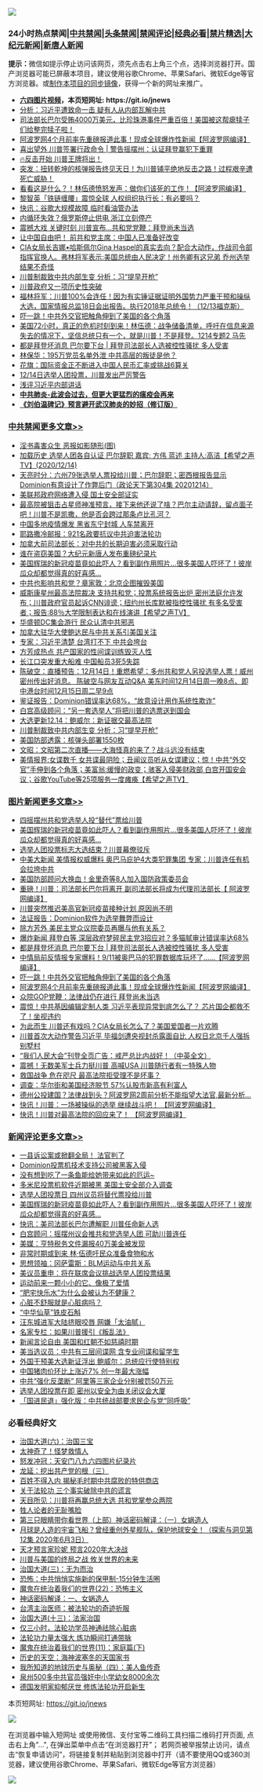 ![](https://raw.githubusercontent.com/fqnews/bnews/master/64photo/fqnews-qr.jpg)

<div id="tt">
<h3>24小时热点禁闻|<a href="#%E4%B8%AD%E5%85%B1%E7%A6%81%E9%97%BB%E6%9B%B4%E5%A4%9A%E6%96%87%E7%AB%A0">中共禁闻</a>|<a href="#%E5%9B%BE%E7%89%87%E6%96%B0%E9%97%BB%E6%9B%B4%E5%A4%9A%E6%96%87%E7%AB%A0">头条禁闻</a>|<a href="#%E6%96%B0%E9%97%BB%E8%AF%84%E8%AE%BA%E6%9B%B4%E5%A4%9A%E6%96%87%E7%AB%A0">禁闻评论|<a href="#%E5%BF%85%E7%9C%8B%E7%BB%8F%E5%85%B8%E5%A5%BD%E6%96%87">经典必看|<a href="/video.md#%E7%A6%81%E7%89%87%E7%B2%BE%E9%80%89">禁片精选</a>|<a href="https://github.com/fqnews/djy/blob/master/gb/nf1351518.md#1">大纪元新闻</a>|<a href="https://github.com/fqnews/ntdtv/blob/master/gb/prog204.md#1">新唐人新闻</a></h3>
<div><b>提示：</b>微信如提示停止访问该网页，须先点击右上角三个点，选择浏览器打开。国产浏览器可能已屏蔽本项目，建议使用谷歌Chrome、苹果Safari、微软Edge等官方浏览器。或<a href="https://github.com/fqnews/bnews/blob/master/%E5%88%B6%E4%BD%9Cgit%E7%A6%81%E9%97%BB%E9%95%9C%E5%83%8F.md">制作本项目的同步镜像</a>，获得一个新的网址来推广。</div>
<ul>
<li><b><a href="http://d1.bdrive.tk/64.mp4" target="_blank">六四图片视频</a>，本页短网址: https://git.io/jnews</b></li>
<li><a href="/cbnews/20201214/1447552.md">分析：习近平遭致命一击 疑有人从内部瓦解中共</a></li>
<li><a href="/bannedvideo/20201214/1447640.md">司法部长巴尔受贿4000万美元，比珍珠港事件严重百倍！美国被这帮瘪犊子们给整完犊子啦！</a></li>
<li><a href="/topimagenews/20201214/1447438.md">阿波罗网4个月前率先重磅报道此事！现成全球爆炸性新闻【阿波罗网编译】</a></li>
<li><a href="/cnnews/20201215/1447752.md">喜出望外 川普签署行政命令 | 警告摇摆州：认证拜登赢犯下重罪</a></li>
<li><a href="/taiwannews/20201214/1447516.md">🔥反击开始 川普王牌将出！</a></li>
<li><a href="/bannedvideo/20201215/1447768.md">突发：扭转乾坤的核弹报告终见天日！为川普铺平绝地反击之路！过程艰辛遭死亡威胁！</a></li>
<li><a href="/cnnews/20201214/1447530.md">看看这是什么？！林伍德愤怒发声：做你们该死的工作！【阿波罗网编译】</a></li>
<li><a href="/cnnews/20201214/1447383.md">黎智英「铁链缠腰」震惊全球 人权组织执行长：有必要吗？</a></li>
<li><a href="/cbnews/20201214/1447616.md">快讯：谷歌大规模故障 临时看油管办法</a></li>
<li><a href="/cnnews/20201215/1447804.md">内循环失效？俄罗斯停止供电 浙江立刻停产</a></li>
<li><a href="/cnnews/20201214/1447626.md">震撼大戏 关键时刻 川普宣布...共和党党鞭：拜登尚未当选</a></li>
<li><a href="/cbnews/20201214/1447560.md">让中国自由吧！ 前共和党主席：中国人已准备好改变</a></li>
<li><a href="/cbnews/20201214/1447489.md">CIA女局长吉娜•哈斯佩尔Gina Haspel的真实去向？配合大动作，作战司令部指挥官换人。弗林将军表示:美国总统由人民决定！州务卿有这兄弟 乔州选举结果不奇怪</a></li>
<li><a href="/cbnews/20201215/1447799.md">川普制裁致中共内部生变 分析：习“提早开枪”</a></li>
<li><a href="/comments/20201214/1447401.md">川普政府又一项历史性突破</a></li>
<li><a href="/bannedvideo/20201214/1447637.md">福林将军：川普100%会连任！因为有实锤证据证明外国势力严重干预和操纵大选，国家情报总监18日会出报告。执行2018年总统令！（12/13福克斯）</a></li>
<li><a href="/topimagenews/20201214/1447551.md">吓一跳！中共外交官把触角伸到了美国的各个角落</a></li>
<li><a href="/bannedvideo/20201215/1447735.md">美国72小时，真正的危机时刻到来！林伍德：战争储备清单，呼吁在信息来源失去的情况下，坚信总统只有一个，就是川普！不是拜登。1214专题2 马先</a></li>
<li><a href="/topimagenews/20201215/1447788.md">都是拜登坏消息 巴尔要下台 | 拜登司法部长人选被控性骚扰 多人受害</a></li>
<li><a href="/comments/20201214/1447402.md">林保华：195万党员名单外泄 中共高层的叛徒是他？</a></li>
<li><a href="/baitai/20201214/1447648.md">花旗：国际资金正不断进入中国人民币汇率或挑战6算关</a></li>
<li><a href="/taiwannews/20201214/1447498.md">12/14日选举人团投票，川普发出严厉警告</a></li>
<li><a href="/baitai/20201214/1447417.md">浅评习近平内部讲话</a></li>
<li><b><a href="/comments/20200211/1275071.md" target="_blank">中共肺炎-此波会过去，但更大更猛烈的瘟疫会再来</a></b></li>
<li><b><a href="/comments/20200207/1272816.md" target="_blank">《刘伯温碑记》预言避开武汉肺炎的妙招（修订版）</a></b></li>
</ul>
</div>

<div class="catlist">
<h3><a href="/cbnews/" target="_blank">中共禁闻</a><span><a href="/cbnews/" target="_blank" rel="nofollow">更多文章>></a></span></h3>
<ul>
<li><a href="/cbnews/20201215/1447974.md" target="_blank">淫书毒害众生 恶报如影随形(图)</a></li>
<li><a href="/cbnews/20201215/1447969.md" target="_blank">加载历史 选举人团各自认证  巴尔辞职   嘉宾: 方伟 蓝述 主持人:高洁【希望之声TV】(2020/12/14)</a></li>
<li><a href="/cbnews/20201215/1447963.md" target="_blank">天亮时分：六州79张选举人票投给川普；巴尔辞职；密西根报告显示Dominion有意设计了作弊后门（政论天下第304集 20201214）</a></li>
<li><a href="/cbnews/20201215/1447944.md" target="_blank">美联邦政府网络遭入侵 国土安全部证实</a></li>
<li><a href="/cbnews/20201215/1447932.md" target="_blank">最高院被狙击占星师神准预言，接下来他还说了啥？巴尔主动请辞，留点面子吧！川普不是凯撒，他是否会跨过那条卢比孔河？</a></li>
<li><a href="/cbnews/20201215/1447909.md" target="_blank">中国多地疫情爆发 黑省东宁封城 人车禁离开</a></li>
<li><a href="/cbnews/20201215/1447911.md" target="_blank">耶路撒冷邮报：921名政要抗议中共迫害法轮功</a></li>
<li><a href="/cbnews/20201215/1447912.md" target="_blank">加拿大前司法部长：对中共的长期迫害必须采取行动</a></li>
<li><a href="/cbnews/20201215/1447913.md" target="_blank">谁在盗窃美国？大纪元新唐人发布重磅纪录片</a></li>
<li><a href="/comments/20201215/1447764.md" target="_blank">美国辉瑞的新冠疫苗竟如此吓人？看到副作用照片…很多美国人吓坏了！彼岸瓜众却都觉得真的好喜感…</a></li>
<li><a href="/cbnews/20201215/1447924.md" target="_blank">中共也影响共和党？章家敦：北京企图摧毁美国</a></li>
<li><a href="/cbnews/20201215/1447914.md" target="_blank">威斯康星州最高法院裁决 支持共和党；投票系统报告出炉 密州法庭允许发布；川普政府官员起诉CNN诽谤；纽约州长库默被指控性骚扰 有多名受害者；报告:88％大学限制表达和在线演讲【希望之声TV】</a></li>
<li><a href="/cbnews/20201215/1447850.md" target="_blank">华盛顿DC集会游行 民众认清中共邪恶</a></li>
<li><a href="/cbnews/20201215/1447823.md" target="_blank">加拿大驻华大使鲍达民与中共关系引美国关注</a></li>
<li><a href="/cbnews/20201215/1447822.md" target="_blank">专家：习近平清楚 台湾打不下 中共会垮台</a></li>
<li><a href="/cbnews/20201215/1447821.md" target="_blank">方芳成热点 共产国家的性间谍训练毁灭人性</a></li>
<li><a href="/cbnews/20201215/1447820.md" target="_blank">长江口突发重大船难 中国船员3死5失踪</a></li>
<li><a href="/cbnews/20201215/1447815.md" target="_blank">陈破空：直播预告：12月14日！重燃希望：多州共和党人另投选举人票！威州密州传出好消息。 陈破空与网友互动Q&amp;A 美东时间12月14日周一晚8点、即中港台时间12月15日周二早9点</a></li>
<li><a href="/cbnews/20201215/1447813.md" target="_blank">鉴证报告：Dominion错误率达68%，“故意设计用作系统性欺诈”</a></li>
<li><a href="/cbnews/20201215/1447812.md" target="_blank">白宫高级顾问：“另一套选举人”将把川普的选票送到国会</a></li>
<li><a href="/cbnews/20201215/1447811.md" target="_blank">大选更新12.14：鲍威尔：新证据交最高法院</a></li>
<li><a href="/cbnews/20201215/1447799.md" target="_blank">川普制裁致中共内部生变 分析：习“提早开枪”</a></li>
<li><a href="/cbnews/20201215/1447798.md" target="_blank">美国防部透露：核弹头部署1550枚</a></li>
<li><a href="/cbnews/20201215/1447797.md" target="_blank">文昭：文昭第二次直播——大海怪真的来了？战斗远没有结束</a></li>
<li><a href="/cbnews/20201215/1447758.md" target="_blank">美情报界:女谍数千 女共谍最阴险；丑闻议员听从女谍建议；惊！中共“外交官”手伸到各个角落；美富翁:缓慢的政变；骇客入侵美财政部 白宫开国安会议；谷歌YouTube等25项服务一度瘫痪【希望之声TV】</a></li>

</ul>
</div>
<div class="catlist">
<h3><a href="/topimagenews/" target="_blank">图片新闻</a><span><a href="/topimagenews/" target="_blank" rel="nofollow">更多文章>></a></span></h3>
<ul>
<li><a href="/topimagenews/20201215/1447943.md" target="_blank">四摇摆州共和党选举人投“替代”票给川普</a></li>
<li><a href="/comments/20201215/1447764.md" target="_blank">美国辉瑞的新冠疫苗竟如此吓人？看到副作用照片…很多美国人吓坏了！彼岸瓜众却都觉得真的好喜感…</a></li>
<li><a href="/topimagenews/20201215/1447921.md" target="_blank">选举人团投票标志大选结束？川普幕僚驳斥</a></li>
<li><a href="/topimagenews/20201215/1447919.md" target="_blank">中美大新闻 美情报权威爆料 奥巴马庇护4大类犯罪集团 专家：川普连任有机会拉垮中共</a></li>
<li><a href="/topimagenews/20201215/1447918.md" target="_blank">美国防部顾问大换血！金里奇等8人加入国防政策委员会</a></li>
<li><a href="/topimagenews/20201215/1447875.md" target="_blank">重磅！川普：司法部长巴尔将离开 副司法部长将成为代理司法部长【 阿波罗网编译】</a></li>
<li><a href="/topimagenews/20201215/1447874.md" target="_blank">川普突然推迟美高官新冠疫苗接种计划 原因尚不明</a></li>
<li><a href="/topimagenews/20201215/1447819.md" target="_blank">法证报告：Dominion软件为选举舞弊而设计</a></li>
<li><a href="/topimagenews/20201215/1447818.md" target="_blank">除方芳外 美民主党众议院委员再曝与他有关系？</a></li>
<li><a href="/topimagenews/20201215/1447817.md" target="_blank">爆炸新闻 拜登白等 深层政府梦碎民主党3招应对？多猫腻审计错误率达68%</a></li>
<li><a href="/topimagenews/20201215/1447788.md" target="_blank">都是拜登坏消息 巴尔要下台 | 拜登司法部长人选被控性骚扰 多人受害</a></li>
<li><a href="/topimagenews/20201215/1447779.md" target="_blank">中情局前反情报专家爆料！9/11被奥巴马的犯罪数据库玩坏了……【阿波罗网编译】</a></li>
<li><a href="/topimagenews/20201214/1447551.md" target="_blank">吓一跳！中共外交官把触角伸到了美国的各个角落</a></li>
<li><a href="/topimagenews/20201214/1447438.md" target="_blank">阿波罗网4个月前率先重磅报道此事！现成全球爆炸性新闻【阿波罗网编译】</a></li>
<li><a href="/topimagenews/20201214/1447269.md" target="_blank">众院GOP党鞭：法律战仍在进行 拜登尚未当选</a></li>
<li><a href="/topimagenews/20201214/1447268.md" target="_blank">震惊！中共基因编辑定制人类 习近平表现异常到底怎么了？ 芯片国企都救不了！坐视违约</a></li>
<li><a href="/topimagenews/20201214/1447208.md" target="_blank">为此而生 川普还有戏吗？CIA女局长怎么了？美国爱国者一片欢腾</a></li>
<li><a href="/topimagenews/20201213/1446977.md" target="_blank">川普首次大动作警告习近平 毕福剑遭央视封杀露面自比 人权日北京千人强拆别墅村</a></li>
<li><a href="/comments/20201213/1446945.md" target="_blank">&#8220;我们人民大会&#8221;刊登全页广告：戒严总比内战好！（中英全文）</a></li>
<li><a href="/topimagenews/20201213/1446790.md" target="_blank">震撼！无数美军士兵力挺川普 高喊USA 川普随行者有一特殊人物</a></li>
<li><a href="/topimagenews/20201213/1446728.md" target="_blank">救国战争 危在咫尺 最高法院拒受理不是坏事？</a></li>
<li><a href="/topimagenews/20201213/1446626.md" target="_blank">调查：华尔街和美国经济脱节 57%认股市新高有利富人</a></li>
<li><a href="/topimagenews/20201213/1446563.md" target="_blank">德州公投建国？法律战到头？阿波罗网2周前分析不能指望大法官,最新分析…</a></li>
<li><a href="/topimagenews/20201212/1446361.md" target="_blank">快讯！川普：一场被操纵的选举 继续战斗吧！ 【阿波罗网编译】</a></li>
<li><a href="/topimagenews/20201212/1446341.md" target="_blank">快讯！川普对最高法院的回应来了！ 【阿波罗网编译】</a></li>

</ul>
</div>
<div class="catlist">
<h3><a href="/comments/" target="_blank">新闻评论</a><span><a href="/comments/" target="_blank" rel="nofollow">更多文章>></a></span></h3>
<ul>
<li><a href="/comments/20201215/1447973.md" target="_blank">一县诉讼案或掀翻全局！ 法官判了</a></li>
<li><a href="/comments/20201215/1447972.md" target="_blank">Dominion投票机技术支持公司被黑客入侵</a></li>
<li><a href="/comments/20201215/1447955.md" target="_blank">没有想到吃了一条鱼能给她带来如此的厄运~</a></li>
<li><a href="/comments/20201215/1447928.md" target="_blank">多米尼投票机软件近期被黑 美国土安全部介入调查</a></li>
<li><a href="/comments/20201215/1447927.md" target="_blank">选举人团投票日 四州议员将替代票投给川普</a></li>
<li><a href="/comments/20201215/1447764.md" target="_blank">美国辉瑞的新冠疫苗竟如此吓人？看到副作用照片…很多美国人吓坏了！彼岸瓜众却都觉得真的好喜感…</a></li>
<li><a href="/comments/20201215/1447900.md" target="_blank">快讯：美司法部长巴尔遭解职 川普任命新人选</a></li>
<li><a href="/comments/20201215/1447899.md" target="_blank">白宫顾问：摇摆州议会推共和党选举人团 可助川普连任</a></li>
<li><a href="/comments/20201215/1447864.md" target="_blank">美媒：亨特税务文件漏报40万美金被发现</a></li>
<li><a href="/comments/20201215/1447863.md" target="_blank">非常时期或到来 林·伍德吁民众准备食物和水</a></li>
<li><a href="/comments/20201215/1447855.md" target="_blank">思想领袖：冈萨雷斯：BLM运动与中共关系</a></li>
<li><a href="/comments/20201215/1447840.md" target="_blank">美议员重申：将在联席会议挑战选举人团投票结果</a></li>
<li><a href="/comments/20201215/1447839.md" target="_blank">运动前来一颗小小的它、像极了爱情</a></li>
<li><a href="/comments/20201215/1447838.md" target="_blank">“肥宅快乐水”为什么会被认为不健康？</a></li>
<li><a href="/comments/20201215/1447837.md" target="_blank">心脏不舒服就是心脏病吗？</a></li>
<li><a href="/comments/20201215/1447836.md" target="_blank">“中华仙草”铁皮石斛</a></li>
<li><a href="/comments/20201215/1447835.md" target="_blank">汪东城进军大陆挤眼咬唇 网嫌「太油腻」</a></li>
<li><a href="/comments/20201215/1447830.md" target="_blank">名家专栏：如果川普援引《叛乱法》</a></li>
<li><a href="/comments/20201215/1447829.md" target="_blank">新闻言论自由 美国和红朝不如慈禧时期</a></li>
<li><a href="/comments/20201215/1447810.md" target="_blank">美当选议员：中共有三层间谍网 含专业间谍和留学生</a></li>
<li><a href="/comments/20201215/1447809.md" target="_blank">外国干预美大选新证浮出 鲍威尔：总统应行使特别权</a></li>
<li><a href="/comments/20201215/1447808.md" target="_blank">中国猪肉价环比上涨近7% 创一年最大涨幅</a></li>
<li><a href="/comments/20201215/1447795.md" target="_blank">中共“强化反垄断” 阿里等三家企业分别被罚50万元</a></li>
<li><a href="/comments/20201215/1447794.md" target="_blank">选举人团投票在即 密州以安全为由关闭议会大厦</a></li>
<li><a href="/comments/20201215/1447793.md" target="_blank">「国进民退」强化版：中共统战部要求民企与党“同呼吸”</a></li>

</ul>
</div>

<div class="catlist">
<h3>必看经典好文</h3>
<ul>
<li><a href="/cbnews/20180312/913459.md" target="_blank">治国大道(六)：治国三宝</a></li>
<li><a href="/ccpdope/20200907/1392129.md" target="_blank">太神奇了！怪梦救情人</a></li>
<li><a href="/comments/20200604/783200.md" target="_blank">怒发冲冠：天安门八九六四图片纪录片</a></li>
<li><a href="/comments/20200929/1405201.md" target="_blank">龙延：挖出共产党的根（三）</a></li>
<li><a href="/lifebaike/20200711/1358994.md" target="_blank">百姓不得入内 揭秘毛时期中共腐败的特供商店</a></li>
<li><a href="/cbnews/20200703/1354907.md" target="_blank">关于法轮功 三个事实破除中共的谎言</a></li>
<li><a href="/comments/20200816/1381118.md" target="_blank">天目所见：川普将再赢总统大选 共和党掌参众两院</a></li>
<li><a href="/comments/20200606/783250.md" target="_blank">牲人论者的无耻嘴脸</a></li>
<li><a href="/comments/20200426/1319648.md" target="_blank">第三只眼睛带你看世界（上部）神话密码解译：（一）女娲造人</a></li>
<li><a href="/comments/20200712/1359456.md" target="_blank">月球是人造的宇宙飞船？曾经重创外星舰队，保护地球安全！（探索与洞见第12集 2020年6月3日）</a></li>
<li><a href="/topimagenews/20200513/1327828.md" target="_blank">天才预言家珍妮 预言2020年大决战</a></li>
<li><a href="/comments/20200908/1392488.md" target="_blank">川普与美国的终局之战 攸关世界的未来</a></li>
<li><a href="/cbnews/20180309/912114.md" target="_blank">治国大道(三)：无为而治</a></li>
<li><a href="/baitai/20200711/1359005.md" target="_blank">恐怖：中共悄悄实施新的保甲制-15分钟生活圈</a></li>
<li><a href="/comments/20180804/981524.md" target="_blank">魔鬼在统治着我们的世界(22)：恐怖主义</a></li>
<li><a href="/comments/20200609/1342224.md" target="_blank">神话密码解译：一、女娲造人</a></li>
<li><a href="/comments/20200801/1373219.md" target="_blank">台湾主治医师：被法轮功的奇迹折服</a></li>
<li><a href="/cbnews/20180319/916654.md" target="_blank">治国大道(十三)：法家治国</a></li>
<li><a href="/health/20170626/780270.md" target="_blank">仅三小时，法轮功学员神通祛除心脏病</a></li>
<li><a href="/cbnews/20200816/1381005.md" target="_blank">法轮功力量太强大 炼功瞬间打通带脉</a></li>
<li><a href="/topimagenews/20180530/950691.md" target="_blank">魔鬼在统治着我们的世界(11)：家庭篇(下)</a></li>
<li><a href="/tculture/xiulian/20170318/732480.md" target="_blank">历史的天空：海神波塞冬的天国家书</a></li>
<li><a href="/tculture/xiulian/20170729/799172.md" target="_blank">我所知道的地球历史与奥秘（四）：美人鱼传奇</a></li>
<li><a href="/comments/20200704/783272.md" target="_blank">泉州500多中共官员强奸中小学幼女8000余次</a></li>
<li><a href="/comments/20200722/1364497.md" target="_blank">德国发明家抑郁厌世 修炼法轮功开启新生</a></li>

</ul>
</div>

本页短网址: https://git.io/jnews

![](https://raw.githubusercontent.com/fqnews/bnews/master/64photo/fqnews-qr.jpg)

在浏览器中输入短网址 或使用微信、支付宝等二维码工具扫描二维码打开页面, 点击右上角"...", 在弹出菜单中点击“在浏览器打开”； 若网页被举报禁止访问，请点击“恢复申请访问”，将链接复制并粘贴到浏览器中打开（请不要使用QQ或360浏览器，建议使用谷歌Chrome、苹果Safari、微软Edge等官方浏览器）

![](https://raw.githubusercontent.com/fqnews/bnews/master/64photo/wx.jpg)